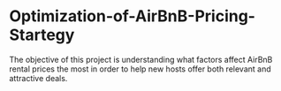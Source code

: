 # Optimization-of-AirBnB-Pricing-Startegy
The objective of this project is understanding what factors affect AirBnB rental prices the most in order to help new hosts offer both relevant and attractive deals.
